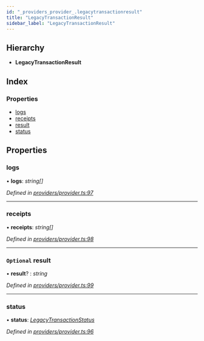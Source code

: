 ```yaml
---
id: "_providers_provider_.legacytransactionresult"
title: "LegacyTransactionResult"
sidebar_label: "LegacyTransactionResult"
---
```


## Hierarchy

* **LegacyTransactionResult**

## Index

### Properties

* [logs](_providers_provider_.legacytransactionresult.md#logs)
* [receipts](_providers_provider_.legacytransactionresult.md#receipts)
* [result](_providers_provider_.legacytransactionresult.md#optional-result)
* [status](_providers_provider_.legacytransactionresult.md#status)

## Properties

###  logs

• **logs**: *string[]*

*Defined in [providers/provider.ts:97](https://github.com/nearprotocol/nearlib/blob/2485e64/src.ts/providers/provider.ts#L97)*

___

###  receipts

• **receipts**: *string[]*

*Defined in [providers/provider.ts:98](https://github.com/nearprotocol/nearlib/blob/2485e64/src.ts/providers/provider.ts#L98)*

___

### `Optional` result

• **result**? : *string*

*Defined in [providers/provider.ts:99](https://github.com/nearprotocol/nearlib/blob/2485e64/src.ts/providers/provider.ts#L99)*

___

###  status

• **status**: *[LegacyTransactionStatus](../enums/_providers_provider_.legacytransactionstatus.md)*

*Defined in [providers/provider.ts:96](https://github.com/nearprotocol/nearlib/blob/2485e64/src.ts/providers/provider.ts#L96)*
